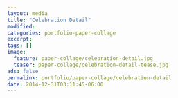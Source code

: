 ```yaml
---
layout: media
title: "Celebration Detail"
modified:
categories: portfolio-paper-collage
excerpt:
tags: []
image:
  feature: paper-collage/celebration-detail.jpg
  teaser: paper-collage/celebration-detail-tease.jpg
ads: false 
permalink: portfolio/paper-collage/celebration-detail
date: 2014-12-31T03:11:45-06:00
---
```

